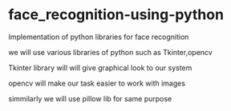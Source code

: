 # face_recognition-using-python


Implementation of python libraries for face recognition

we will use various libraries of python such as Tkinter,opencv


Tkinter library will will give graphical look to our system 



opencv will make our task easier to work with images



simmilarly we will use pillow lib for same purpose
